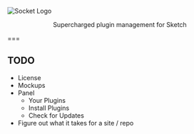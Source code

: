 ![Socket Logo](https://natemoo-re.github.io/socket/img/socket-logo-full.svg)
<p align="center">Supercharged plugin management for Sketch</p>

===

## TODO
 - License
 - Mockups
 - Panel
   - Your Plugins
   - Install Plugins
   - Check for Updates
 - Figure out what it takes for a site / repo
